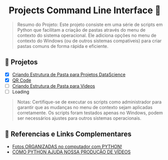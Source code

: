 <div align="center">
  
# Projects Command Line Interface 📁

</div>

> Resumo do Projeto: Este projeto consiste em uma série de scripts em Python que facilitam a criação de pastas através do menu de contexto do sistema operacional. Ele adiciona opções no menu de contexto do Windows (ou de outros sistemas compatíveis) para criar pastas comuns de forma rápida e eficiente.

## 🎯 Projetos

- [x] [Criando Estrutura de Pasta para Projetos DataScience](scripts/Create_Past_DataScience/)
- [x] [QR Code](scripts/QR_Code/)
- [ ] [Criando Estrutura de Pasta para Videos](scripts/Create_Past_DataScience/)
- [ ] Loading

> Notas: Certifique-se de executar os scripts como administrador para garantir que as mudanças no menu de contexto sejam aplicadas corretamente. Os scripts foram testados apenas no Windows, podem ser necessários ajustes para outros sistemas operacionais.

## 📕 Referencias e Links Complementares
- [Fotos ORGANIZADAS no computador com PYTHON!](https://www.youtube.com/watch?v=L8KFB0VyEwo)
- [COMO PYTHON AJUDA NOSSA PRODUÇÃO DE VÍDEOS](https://www.youtube.com/watch?v=eosclmulqqo)